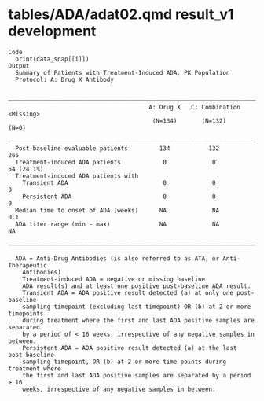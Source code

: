# tables/ADA/adat02.qmd result_v1 development

    Code
      print(data_snap[[i]])
    Output
      Summary of Patients with Treatment-Induced ADA, PK Population
      Protocol: A: Drug X Antibody
      
      —————————————————————————————————————————————————————————————————————————————
                                            A: Drug X   C: Combination   <Missing> 
                                             (N=134)       (N=132)         (N=0)   
      —————————————————————————————————————————————————————————————————————————————
      Post-baseline evaluable patients         134           132            266    
      Treatment-induced ADA patients            0             0          64 (24.1%)
      Treatment-induced ADA patients with                                          
        Transient ADA                           0             0              0     
        Persistent ADA                          0             0              0     
      Median time to onset of ADA (weeks)      NA             NA            0.1    
      ADA titer range (min - max)              NA             NA             NA    
      —————————————————————————————————————————————————————————————————————————————
      
      ADA = Anti-Drug Antibodies (is also referred to as ATA, or Anti-Therapeutic
        Antibodies)
        Treatment-induced ADA = negative or missing baseline.
        ADA result(s) and at least one positive post-baseline ADA result.
        Transient ADA = ADA positive result detected (a) at only one post-baseline
        sampling timepoint (excluding last timepoint) OR (b) at 2 or more timepoints
        during treatment where the first and last ADA positive samples are separated
        by a period of < 16 weeks, irrespective of any negative samples in between.
        Persistent ADA = ADA positive result detected (a) at the last post-baseline
        sampling timepoint, OR (b) at 2 or more time points during treatment where
        the first and last ADA positive samples are separated by a period ≥ 16
        weeks, irrespective of any negative samples in between.


